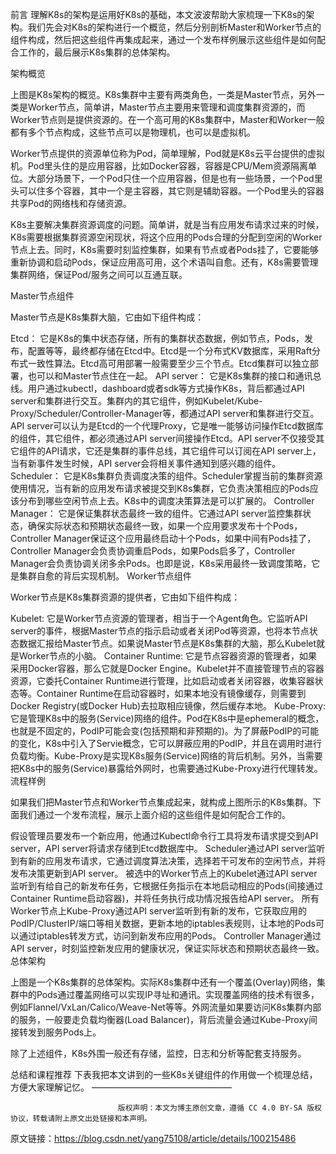 前言
理解K8s的架构是运用好K8s的基础，本文波波帮助大家梳理一下K8s的架构。我们先会对K8s的架构进行一个概览，然后分别剖析Master和Worker节点的组件构成，然后把这些组件再集成起来，通过一个发布样例展示这些组件是如何配合工作的，最后展示K8s集群的总体架构。

架构概览


上图是K8s架构的概览。K8s集群中主要有两类角色，一类是Master节点，另外一类是Worker节点，简单讲，Master节点主要用来管理和调度集群资源的，而Worker节点则是提供资源的。在一个高可用的K8s集群中，Master和Worker一般都有多个节点构成，这些节点可以是物理机，也可以是虚拟机。

Worker节点提供的资源单位称为Pod，简单理解，Pod就是K8s云平台提供的虚拟机。Pod里头住的是应用容器，比如Docker容器，容器是CPU/Mem资源隔离单位。大部分场景下，一个Pod只住一个应用容器，但是也有一些场景，一个Pod里头可以住多个容器，其中一个是主容器，其它则是辅助容器。一个Pod里头的容器共享Pod的网络栈和存储资源。

K8s主要解决集群资源调度的问题。简单讲，就是当有应用发布请求过来的时候，K8s需要根据集群资源空闲现状，将这个应用的Pods合理的分配到空闲的Worker节点上去。同时，K8s需要时刻监控集群，如果有节点或者Pods挂了，它要能够重新协调和启动Pods，保证应用高可用，这个术语叫自愈。还有，K8s需要管理集群网络，保证Pod/服务之间可以互通互联。

Master节点组件


Master节点是K8s集群大脑，它由如下组件构成：

Etcd： 它是K8s的集中状态存储，所有的集群状态数据，例如节点，Pods，发布，配置等等，最终都存储在Etcd中。Etcd是一个分布式KV数据库，采用Raft分布式一致性算法。Etcd高可用部署一般需要至少三个节点。Etcd集群可以独立部署，也可以和Master节点住在一起。
API server： 它是K8s集群的接口和通讯总线。用户通过kubectl，dashboard或者sdk等方式操作K8s，背后都通过API server和集群进行交互。集群内的其它组件，例如Kubelet/Kube-Proxy/Scheduler/Controller-Manager等，都通过API server和集群进行交互。API server可以认为是Etcd的一个代理Proxy，它是唯一能够访问操作Etcd数据库的组件，其它组件，都必须通过API server间接操作Etcd。API server不仅接受其它组件的API请求，它还是集群的事件总线，其它组件可以订阅在API server上，当有新事件发生时候，API server会将相关事件通知到感兴趣的组件。
Scheduler： 它是K8s集群负责调度决策的组件。Scheduler掌握当前的集群资源使用情况，当有新的应用发布请求被提交到K8s集群，它负责决策相应的Pods应该分布到哪些空闲节点上去。K8s中的调度决策算法是可以扩展的。
Controller Manager： 它是保证集群状态最终一致的组件。它通过API server监控集群状态，确保实际状态和预期状态最终一致，如果一个应用要求发布十个Pods，Controller Manager保证这个应用最终启动十个Pods，如果中间有Pods挂了，Controller Manager会负责协调重启Pods，如果Pods启多了，Controller Manager会负责协调关闭多余Pods。也即是说，K8s采用最终一致调度策略，它是集群自愈的背后实现机制。
Worker节点组件


Worker节点是K8s集群资源的提供者，它由如下组件构成：

Kubelet: 它是Worker节点资源的管理者，相当于一个Agent角色。它监听API server的事件，根据Master节点的指示启动或者关闭Pod等资源，也将本节点状态数据汇报给Master节点。如果说Master节点是K8s集群的大脑，那么Kubelet就是Worker节点的小脑。
Container Runtime: 它是节点容器资源的管理者，如果采用Docker容器，那么它就是Docker Engine。Kubelet并不直接管理节点的容器资源，它委托Container Runtime进行管理，比如启动或者关闭容器，收集容器状态等。Container Runtime在启动容器时，如果本地没有镜像缓存，则需要到Docker Registry(或Docker Hub)去拉取相应镜像，然后缓存本地。
Kube-Proxy: 它是管理K8s中的服务(Service)网络的组件。Pod在K8s中是ephemeral的概念，也就是不固定的，PodIP可能会变(包括预期和非预期的)。为了屏蔽PodIP的可能的变化，K8s中引入了Servie概念，它可以屏蔽应用的PodIP，并且在调用时进行负载均衡。Kube-Proxy是实现K8s服务(Service)网络的背后机制。另外，当需要把K8s中的服务(Service)暴露给外网时，也需要通过Kube-Proxy进行代理转发。
流程样例


如果我们把Master节点和Worker节点集成起来，就构成上图所示的K8s集群。下面我们通过一个发布流程，展示上面介绍的这些组件是如何配合工作的。

假设管理员要发布一个新应用，他通过Kubectl命令行工具将发布请求提交到API server，API server将请求存储到Etcd数据库中。
Scheduler通过API server监听到有新的应用发布请求，它通过调度算法决策，选择若干可发布的空闲节点，并将发布决策更新到API server。
被选中的Worker节点上的Kubelet通过API server监听到有给自己的新发布任务，它根据任务指示在本地启动相应的Pods(间接通过Container Runtime启动容器)，并将任务执行成功情况报告给API server。
所有Worker节点上Kube-Proxy通过API server监听到有新的发布，它获取应用的PodIP/ClusterIP/端口等相关数据，更新本地的iptables表规则，让本地的Pods可以通过iptables转发方式，访问到新发布应用的Pods。
Controller Manager通过API server，时刻监控新发应用的健康状况，保证实际状态和预期状态最终一致。
总体架构


上图是一个K8s集群的总体架构。实际K8s集群中还有一个覆盖(Overlay)网络，集群中的Pods通过覆盖网络可以实现IP寻址和通讯。实现覆盖网络的技术有很多，例如Flannel/VxLan/Calico/Weave-Net等等。外网流量如果要访问K8s集群内部的服务，一般要走负载均衡器(Load Balancer)，背后流量会通过Kube-Proxy间接转发到服务Pods上。

除了上述组件，K8s外围一般还有存储，监控，日志和分析等配套支持服务。

总结和课程推荐
下表我把本文讲到的一些K8s关键组件的作用做一个梳理总结，方便大家理解记忆。
————————————————

                            版权声明：本文为博主原创文章，遵循 CC 4.0 BY-SA 版权协议，转载请附上原文出处链接和本声明。
                        
原文链接：https://blog.csdn.net/yang75108/article/details/100215486